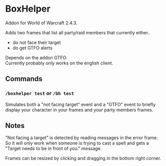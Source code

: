 # BoxHelper

Addon for World of Warcraft 2.4.3.

Adds two frames that list all party/raid members that currently either..
* do not face their target
* do get GTFO alerts

Depends on the addon GTFO.  
Currently probably only works on the english client.

## Commands

### `/boxhelper test` or `/bh test`

Simulates both a "not facing target" event and a "GTFO" event to briefly display your character in your frames and your party members frames.

## Notes

"Not facing a target" is detected by reading messages in the error frame.  
So it will only work when someone is trying to cast a spell and gets a "Target needs to be in front of you." message.

Frames can be resized by clicking and dragging in the bottom right corner.